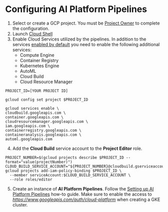# Configuring AI Platform Pipelines

1. Select or create a GCP project. You must be [Project Owner](https://cloud.google.com/iam/docs/understanding-roles) to complete the configuration.
2. Launch [Cloud Shell](https://cloud.google.com/shell/docs/launching-cloud-shell)
3. Enable Cloud Services utilized by the pipelines. In addition to the services [enabled by default](https://cloud.google.com/service-usage/docs/enabled-service) you need to enable the following additional services:
   - Compute Engine
   - Container Registry
   - Kubernetes Engine
   - AutoML 
   - Cloud Build
   - Cloud Resource Manager
```
PROJECT_ID=[YOUR PROJECT ID]

gcloud config set project $PROJECT_ID

gcloud services enable \
cloudbuild.googleapis.com \
container.googleapis.com \
cloudresourcemanager.googleapis.com \
iam.googleapis.com \
containerregistry.googleapis.com \
containeranalysis.googleapis.com \
automl.googleapis.com
```
4. Add the **Cloud Build** service account to the **Project Editor** role. 
```
PROJECT_NUMBER=$(gcloud projects describe $PROJECT_ID --format="value(projectNumber)")
CLOUD_BUILD_SERVICE_ACCOUNT="${PROJECT_NUMBER}@cloudbuild.gserviceaccount.com"
gcloud projects add-iam-policy-binding $PROJECT_ID \
  --member serviceAccount:$CLOUD_BUILD_SERVICE_ACCOUNT \
  --role roles/editor
```
5. Create an instance of **AI Platform Pipelines**. Follow the [Setting up AI Platform Pipelines](https://cloud.google.com/ai-platform/pipelines/docs/setting-up) how-to guide. Make sure to enable the access to *https://www.googleapis.com/auth/cloud-platform* when creating a GKE cluster.

